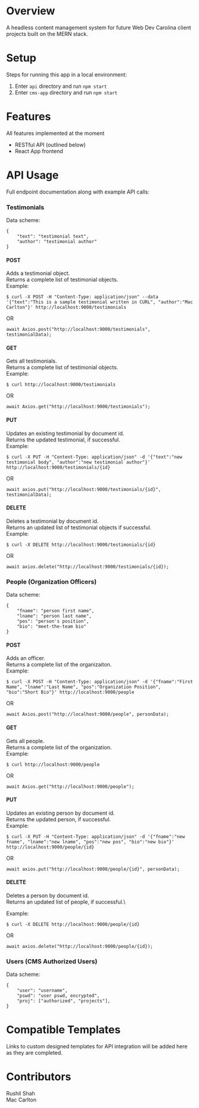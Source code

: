 # Overview
A headless content management system for future Web Dev Carolina client projects built on the MERN stack.

# Setup
Steps for running this app in a local environment:
1. Enter `api` directory and run `npm start`
2. Enter `cms-app` directory and run `npm start`

# Features
All features implemented at the moment
- RESTful API (outlined below)
- React App frontend

# API Usage
Full endpoint documentation along with example API calls:

### Testimonials
Data scheme:
```
{ 
    "text": "testimonial text",
    "author": "testimonial author" 
}
```

#### POST
Adds a testimonial object.\
Returns a complete list of testimonial objects.\
Example:
```
$ curl -X POST -H "Content-Type: application/json" --data '{"text":"This is a sample testimonial written in CURL", "author":"Mac Carlton"}' http://localhost:9000/testimonials
````
OR
```
await Axios.post("http://localhost:9000/testimonials", testimonialData);
```

#### GET 
Gets all testimonials.\
Returns a complete list of testimonial objects.\
Example:
```
$ curl http://localhost:9000/testimonials
````
OR
```
await Axios.get("http://localhost:9000/testimonials");
```

#### PUT
Updates an existing testimonial by document id.\
Returns the updated testimonial, if successful.\
Example:
```
$ curl -X PUT -H "Content-Type: application/json" -d '{"text":"new testimonial body", "author":"new testimonial author"}' http://localhost:9000/testimonials/{id}
```
OR
```
await axios.put("http://localhost:9000/testimonials/{id}", testimonialData);
```

#### DELETE
Deletes a testimonial by document id.\
Returns an updated list of testimonial objects if successful.\
Example:
```
$ curl -X DELETE http://localhost:9000/testimonials/{id}
```
OR
```
await axios.delete("http://localhost:9000/testimonials/{id});
```

### People (Organization Officers)
Data scheme:
```
{ 
    "fname": "person first name",
    "lname": "person last name",
    "pos": "person's position",
    "bio": "meet-the-team bio"
}
```

#### POST
Adds an officer.\
Returns a complete list of the organizaiton.\
Example:
```
$ curl -X POST -H "Content-Type: application/json" -d '{"fname":"First Name", "lname":"Last Name", "pos":"Organization Position", "bio":"Short Bio"}' http://localhost:9000/people
````
OR
```
await Axios.post("http://localhost:9000/people", personData);
```

#### GET 
Gets all people.\
Returns a complete list of the organization.\
Example:
```
$ curl http://localhost:9000/people
````
OR
```
await Axios.get("http://localhost:9000/people");
```

#### PUT
Updates an existing person by document id.\
Returns the updated person, if successful.\
Example:
```
$ curl -X PUT -H "Content-Type: application/json" -d '{"fname":"new fname", "lname":"new lname", "pos":"new pos", "bio":"new bio"}' http://localhost:9000/people/{id}
```
OR
```
await axios.put("http://localhost:9000/people/{id}", personData);
```

#### DELETE
Deletes a person by document id.\
Returns an updated list of people, if successful.\

Example:
```
$ curl -X DELETE http://localhost:9000/people/{id}
```
OR
```
await axios.delete("http://localhost:9000/people/{id});
```

### Users (CMS Authorized Users)
Data scheme:
```
{ 
    "user": "username",
    "pswd": "user pswd, encrypted",
    "proj": ["authorized", "projects"],
}
```

# Compatible Templates
Links to custom designed templates for API integration will be added here as they are completed.

# Contributors 
Rushil Shah\
Mac Carlton
